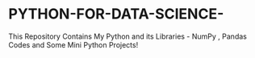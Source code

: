 # PYTHON-FOR-DATA-SCIENCE-
This Repository Contains My Python and its Libraries - NumPy , Pandas Codes and Some Mini Python Projects! 
